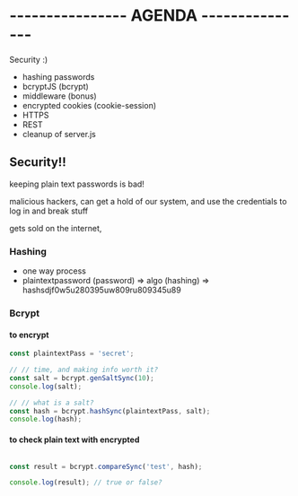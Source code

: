 # ---------------- AGENDA ---------------

Security :)

- hashing passwords
- bcryptJS (bcrypt)
- middleware (bonus)
- encrypted cookies (cookie-session)
- HTTPS
- REST
- cleanup of server.js



## Security!!

keeping plain text passwords is bad!

malicious hackers, can get a hold of our system, and use the credentials to log in
and break stuff

gets sold on the internet, 


### Hashing

* one way process 
* plaintextpassword (password) =>  algo (hashing) => hashsdjf0w5u280395uw809ru809345u89

### Bcrypt

####  to encrypt 

```js
const plaintextPass = 'secret';

// // time, and making info worth it?
const salt = bcrypt.genSaltSync(10);
console.log(salt);

// // what is a salt?
const hash = bcrypt.hashSync(plaintextPass, salt);
console.log(hash);
```

####  to check plain text with encrypted

```js

const result = bcrypt.compareSync('test', hash);

console.log(result); // true or false?
```






